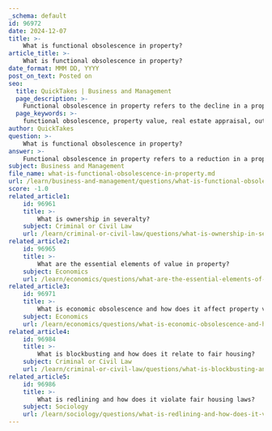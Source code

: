 ```yaml
---
_schema: default
id: 96972
date: 2024-12-07
title: >-
    What is functional obsolescence in property?
article_title: >-
    What is functional obsolescence in property?
date_format: MMM DD, YYYY
post_on_text: Posted on
seo:
  title: QuickTakes | Business and Management
  page_description: >-
    Functional obsolescence in property refers to the decline in a property's usefulness or value due to outdated design or technology. It encompasses curable and incurable obsolescence and is crucial in real estate appraisal.
  page_keywords: >-
    functional obsolescence, property value, real estate appraisal, outdated design, inefficient technology, curable obsolescence, incurable obsolescence, external obsolescence, market tastes, property depreciation, property investment, real estate market, property features
author: QuickTakes
question: >-
    What is functional obsolescence in property?
answer: >-
    Functional obsolescence in property refers to a reduction in a property's usefulness or desirability due to outdated design features, inefficient technology, or poor condition that cannot be easily remedied. This concept is particularly significant in real estate appraisal, as it can lead to a decline in property value.\n\nAccording to the Dictionary of Real Estate Appraisal, functional obsolescence is defined as "the impairment of functional capacity of a property according to market tastes and standards." This means that as market preferences evolve, certain features of a property may become less desirable or useful, resulting in a depreciation of its value. For example, an office building constructed in the 1970s or 80s that has not been updated may exhibit functional obsolescence due to its outdated layout or design.\n\nThere are generally three types of functional obsolescence:\n\n1. **Curable Functional Obsolescence**: This refers to deficiencies that can be easily fixed or updated, such as repairing roof damage or renovating an outdated living room.\n\n2. **Incurable Functional Obsolescence**: This type involves issues that cannot be easily remedied, such as a property with a layout that is fundamentally outdated compared to newer homes in the area.\n\n3. **External Obsolescence**: While not strictly functional, this refers to factors outside the property that can affect its value, such as changes in the neighborhood or market trends.\n\nAppraisers often face challenges in measuring the impact of functional obsolescence on a property's value, as it requires a nuanced understanding of market trends and individual preferences. Ultimately, recognizing and addressing functional obsolescence is crucial for property owners and investors to maintain or enhance the value of their real estate assets.
subject: Business and Management
file_name: what-is-functional-obsolescence-in-property.md
url: /learn/business-and-management/questions/what-is-functional-obsolescence-in-property
score: -1.0
related_article1:
    id: 96961
    title: >-
        What is ownership in severalty?
    subject: Criminal or Civil Law
    url: /learn/criminal-or-civil-law/questions/what-is-ownership-in-severalty
related_article2:
    id: 96965
    title: >-
        What are the essential elements of value in property?
    subject: Economics
    url: /learn/economics/questions/what-are-the-essential-elements-of-value-in-property
related_article3:
    id: 96971
    title: >-
        What is economic obsolescence and how does it affect property value?
    subject: Economics
    url: /learn/economics/questions/what-is-economic-obsolescence-and-how-does-it-affect-property-value
related_article4:
    id: 96984
    title: >-
        What is blockbusting and how does it relate to fair housing?
    subject: Criminal or Civil Law
    url: /learn/criminal-or-civil-law/questions/what-is-blockbusting-and-how-does-it-relate-to-fair-housing
related_article5:
    id: 96986
    title: >-
        What is redlining and how does it violate fair housing laws?
    subject: Sociology
    url: /learn/sociology/questions/what-is-redlining-and-how-does-it-violate-fair-housing-laws
---
```


&nbsp;